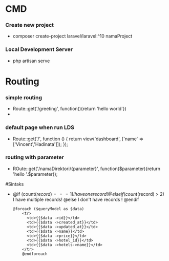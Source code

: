 # CMD
### Create new project
- composer create-project laravel/laravel:^10 namaProject

### Local Development Server
- php artisan serve

### 

# Routing
### simple routing
- Route::get('/greeting', function(){return 'hello world'})
- 
### default page when run LDS
- Route::get('/', function () {
    return view('dashboard', ['name' => ['Vincent','Hadinata']]);
});

### routing with parameter
- ROute::get('/namaDirektori/{parameter}', function($parameter){return 'hello '.$parameter});

#Sintaks
- @if (count($record) === 1)
      I have one record!
  @elseif (count($record) > 2)
      I have multiple records!
  @else
      I don't have records !
  @endif
  ```
  @foreach ($queryModel as $data)
      <tr>
        <td>{{$data ->id}}</td>
        <td>{{$data ->created_at}}</td>
        <td>{{$data ->updated_at}}</td>
        <td>{{$data ->name}}</td>
        <td>{{$data ->price}}</td>
        <td>{{$data ->hotel_id}}</td>
        <td>{{$data ->hotels->name}}</td>
      </tr>
      @endforeach
  ```
